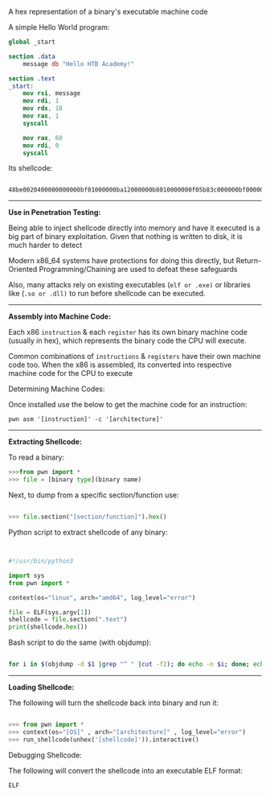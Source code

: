 
A hex representation of a binary's executable machine code

A simple Hello World program: 

```nasm
global _start

section .data
    message db "Hello HTB Academy!"

section .text
_start:
    mov rsi, message
    mov rdi, 1
    mov rdx, 18
    mov rax, 1
    syscall

    mov rax, 60
    mov rdi, 0
    syscall

``` 

Its shellcode: 

```shellcode

48be0020400000000000bf01000000ba12000000b8010000000f05b83c000000bf000000000f05
```

-------------------------------------------

**Use in Penetration Testing:**

Being able to inject shellcode directly into memory and have it executed is a big part of binary exploitation. Given that nothing is written to disk, it is much harder to detect

Modern x86_64 systems have protections for doing this directly, but Return-Oriented Programming/Chaining are used to defeat these safeguards

Also, many attacks rely on existing executables (`elf or .exe)` or libraries like (`.so or .dll)` to run before shellcode can be executed. 

-------------------------------------------

**Assembly into Machine Code:** 

Each x86 `instruction` & each `register` has its own binary machine code (usually in hex), which represents the binary code the CPU will execute.

Common combinations of `instructions` & `registers` have their own machine code too. When the x86 is assembled, its converted into respective machine code for the CPU to execute


Determining Machine Codes: 

Once installed use the below to get the machine code for an instruction: 

	pwn asm '[instruction]' -c '[architecture]'


-------------------------------------------

**Extracting Shellcode:** 

To read a binary:

```python
>>>from pwn import *
>>> file = [binary type](binary name)

```



Next, to dump from a specific section/function use: 

```python

>>> file.section("[section/function]").hex()

```


Python script to extract shellcode of any binary: 


```
```
```python

#!/usr/bin/python3

import sys
from pwn import *

context(os="linux", arch="amd64", log_level="error")

file = ELF(sys.argv[1])
shellcode = file.section(".text")
print(shellcode.hex())


```


Bash script to do the same (with objdump):

```bash

for i in $(objdump -d $1 |grep "^ " |cut -f2); do echo -n $i; done; echo;

```


-------------------------------------------

**Loading Shellcode:** 

The following will turn the shellcode back into binary and run it:

```python

>>> from pwn import *
>>> context(os="[OS]" , arch="[architecture]" , log_level="error")
>>> run_shellcode(unhex('[shellcode]')).interactive()

```


Debugging Shellcode: 

The following will convert the shellcode into an executable ELF format:

```python
ELF

```